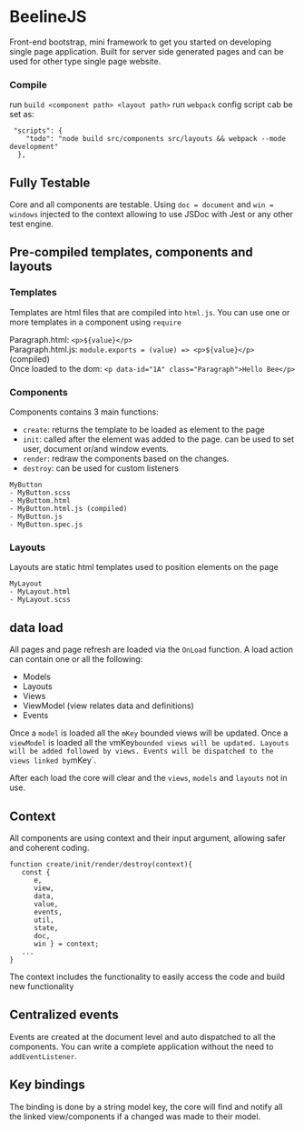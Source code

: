 # BeelineJS

Front-end bootstrap, mini framework to get you started on developing single page application.
Built for server side generated pages and can be used for other type single page website.

### Compile
run `build <component path> <layout path>`
run `webpack`
config script cab be set as:
```
 "scripts": {
    "todo": "node build src/components src/layouts && webpack --mode development"
  },
```

## Fully Testable
Core and all components are testable.
Using `doc = document` and `win = windows` injected to the context allowing to use JSDoc with Jest or
any other test engine.


## Pre-compiled templates, components and layouts
### Templates
Templates are html files that are compiled into `html.js`.
You can use one or more templates in a component using `require`

Paragraph.html: `<p>${value}</p>`  
Paragraph.html.js: `module.exports = (value) => <p>${value}</p>` (compiled)  
Once loaded to the dom: `<p data-id="1A" class="Paragraph">Hello Bee</p>`  


### Components
Components contains 3 main functions:
- `create`: returns the template to be loaded as element to the page
- `init`: called after the element was added to the page. can be used to set user, document or/and window events.
- `render`: redraw the components based on the changes.
- `destroy`: can be used for custom listeners

```
MyButton
- MyButton.scss
- MyButtom.html
- MyButton.html.js (compiled)
- MyButton.js
- MyButton.spec.js
```

### Layouts
Layouts are static html templates used to position elements on the page
```
MyLayout  
- MyLayout.html  
- MyLayout.scss  
```

## data load
All pages and page refresh are loaded via the `OnLoad` function.
A load action can contain one or all the following:
- Models
- Layouts
- Views
- ViewModel (view relates data and definitions)  
- Events

Once a `model` is loaded all the `mKey` bounded views will be updated.
Once a `viewModel` is loaded all the vmKey` bounded views will be updated.
Layouts will be added followed by views.
Events will be dispatched to the views linked by `mKey`.

After each load the core will clear and the `views`, `models` and `layouts` not in use.

## Context
All components are using context and their input  argument, allowing safer and coherent coding.

```
function create/init/render/destroy(context){
   const {
      e, 
      view, 
      data, 
      value, 
      events,
      util,
      state,
      doc, 
      win } = context;
   ...
}
```

The context includes the functionality  to easily access the code and build new functionality

## Centralized events
Events are created at the document level and auto dispatched to all the components.
You can write a complete application without the need to `addEventListener`.

## Key bindings
The binding is done by a string model key, the core will find and notify all the linked view/components if a changed was made to their model.
